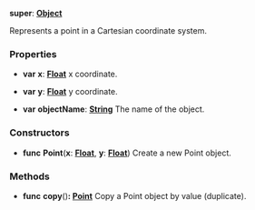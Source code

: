 **super**: **[Object](../gravity/object.md)**

Represents a point in a Cartesian coordinate system.

### Properties

* **var** **x**: **[Float](../gravity/float.md)**
x coordinate.

* **var** **y**: **[Float](../gravity/float.md)**
y coordinate.

* **var** **objectName**: **[String](../gravity/string.md)**
The name of the object.



### Constructors

* **func** **Point**(**x**: **[Float](../gravity/float.md)**, **y**: **[Float](../gravity/float.md)**)
Create a new Point object.



### Methods

* **func** **copy**()<strong>: [Point](Point.md)</strong> 
Copy a Point object by value (duplicate).





